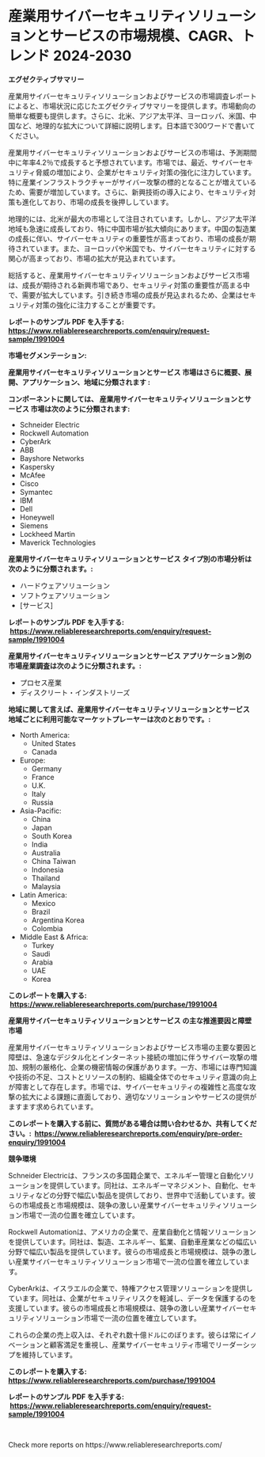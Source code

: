 <p><h1>産業用サイバーセキュリティソリューションとサービスの市場規模、CAGR、トレンド 2024-2030</h1></p><p><strong>エグゼクティブサマリー</strong></p>
<p><p>産業用サイバーセキュリティソリューションおよびサービスの市場調査レポートによると、市場状況に応じたエグゼクティブサマリーを提供します。市場動向の簡単な概要も提供します。さらに、北米、アジア太平洋、ヨーロッパ、米国、中国など、地理的な拡大について詳細に説明します。日本語で300ワードで書いてください。</p><p>産業用サイバーセキュリティソリューションおよびサービスの市場は、予測期間中に年率4.2％で成長すると予想されています。市場では、最近、サイバーセキュリティ脅威の増加により、企業がセキュリティ対策の強化に注力しています。特に産業インフラストラクチャーがサイバー攻撃の標的となることが増えているため、需要が増加しています。さらに、新興技術の導入により、セキュリティ対策も進化しており、市場の成長を後押ししています。</p><p>地理的には、北米が最大の市場として注目されています。しかし、アジア太平洋地域も急速に成長しており、特に中国市場が拡大傾向にあります。中国の製造業の成長に伴い、サイバーセキュリティの重要性が高まっており、市場の成長が期待されています。また、ヨーロッパや米国でも、サイバーセキュリティに対する関心が高まっており、市場の拡大が見込まれています。</p><p>総括すると、産業用サイバーセキュリティソリューションおよびサービス市場は、成長が期待される新興市場であり、セキュリティ対策の重要性が高まる中で、需要が拡大しています。引き続き市場の成長が見込まれるため、企業はセキュリティ対策の強化に注力することが重要です。</p></p>
<p><strong>レポートのサンプル PDF を入手する: <a href="https://www.reliableresearchreports.com/enquiry/request-sample/1991004">https://www.reliableresearchreports.com/enquiry/request-sample/1991004</a></strong></p>
<p><strong>市場セグメンテーション:</strong></p>
<p><strong> 産業用サイバーセキュリティソリューションとサービス 市場はさらに概要、展開、アプリケーション、地域に分類されます :</strong></p>
<p><strong>コンポーネントに関しては、 産業用サイバーセキュリティソリューションとサービス 市場は次のように分類されます: &nbsp;</strong></p>
<p><ul><li>Schneider Electric</li><li>Rockwell Automation</li><li>CyberArk</li><li>ABB</li><li>Bayshore Networks</li><li>Kaspersky</li><li>McAfee</li><li>Cisco</li><li>Symantec</li><li>IBM</li><li>Dell</li><li>Honeywell</li><li>Siemens</li><li>Lockheed Martin</li><li>Maverick Technologies</li></ul></p>
<p><strong> 産業用サイバーセキュリティソリューションとサービス タイプ別の市場分析は次のように分類されます。:</strong></p>
<p><ul><li>ハードウェアソリューション</li><li>ソフトウェアソリューション</li><li>[サービス]</li></ul></p>
<p><strong>レポートのサンプル PDF を入手する: &nbsp;<a href="https://www.reliableresearchreports.com/enquiry/request-sample/1991004">https://www.reliableresearchreports.com/enquiry/request-sample/1991004</a></strong></p>
<p><strong> 産業用サイバーセキュリティソリューションとサービス アプリケーション別の市場産業調査は次のように分類されます。:</strong></p>
<p><ul><li>プロセス産業</li><li>ディスクリート・インダストリーズ</li></ul></p>
<p><strong>地域に関して言えば、産業用サイバーセキュリティソリューションとサービス 地域ごとに利用可能なマーケットプレーヤーは次のとおりです。:</strong></p>
<p><ul>
    <li>
        North America:
        <ul>
            <li>United States</li>
            <li>Canada</li>
        </ul>
    </li>
    <li>
        Europe:
        <ul>
            <li>Germany</li>
            <li>France</li>
            <li>U.K.</li>
            <li>Italy</li>
            <li>Russia</li>
        </ul>
    </li>
    <li>
        Asia-Pacific:
        <ul>
            <li>China</li>
            <li>Japan</li>
            <li>South Korea</li>
            <li>India</li>
            <li>Australia</li>
            <li>China Taiwan</li>
            <li>Indonesia</li>
            <li>Thailand</li>
            <li>Malaysia</li>
        </ul>
    </li>
    <li>
        Latin America:
        <ul>
            <li>Mexico</li>
            <li>Brazil</li>
            <li>Argentina Korea</li>
            <li>Colombia</li>
        </ul>
    </li>
    <li>
        Middle East & Africa:
        <ul>
            <li>Turkey</li>
            <li>Saudi</li>
            <li>Arabia</li>
            <li>UAE</li>
            <li>Korea</li>
        </ul>
    </li>
    </ul></p>
<p><strong>このレポートを購入する: &nbsp;<a href="https://www.reliableresearchreports.com/purchase/1991004">https://www.reliableresearchreports.com/purchase/1991004</a></strong></p>
<p><strong>産業用サイバーセキュリティソリューションとサービス の主な推進要因と障壁 市場</strong></p>
<p><p>産業用サイバーセキュリティソリューションおよびサービス市場の主要な要因と障壁は、急速なデジタル化とインターネット接続の増加に伴うサイバー攻撃の増加、規制の厳格化、企業の機密情報の保護があります。一方、市場には専門知識や技術の不足、コストとリソースの制約、組織全体でのセキュリティ意識の向上が障害として存在します。市場では、サイバーセキュリティの複雑性と高度な攻撃の拡大による課題に直面しており、適切なソリューションやサービスの提供がますます求められています。</p></p>
<p><strong>このレポートを購入する前に、質問がある場合は問い合わせるか、共有してください。:&nbsp; <a href="https://www.reliableresearchreports.com/enquiry/pre-order-enquiry/1991004">https://www.reliableresearchreports.com/enquiry/pre-order-enquiry/1991004</a></strong></p>
<p><strong>競争環境</strong></p>
<p><p>Schneider Electricは、フランスの多国籍企業で、エネルギー管理と自動化ソリューションを提供しています。同社は、エネルギーマネジメント、自動化、セキュリティなどの分野で幅広い製品を提供しており、世界中で活動しています。彼らの市場成長と市場規模は、競争の激しい産業サイバーセキュリティソリューション市場で一流の位置を確立しています。</p><p>Rockwell Automationは、アメリカの企業で、産業自動化と情報ソリューションを提供しています。同社は、製造、エネルギー、鉱業、自動車産業などの幅広い分野で幅広い製品を提供しています。彼らの市場成長と市場規模は、競争の激しい産業サイバーセキュリティソリューション市場で一流の位置を確立しています。</p><p>CyberArkは、イスラエルの企業で、特権アクセス管理ソリューションを提供しています。同社は、企業がセキュリティリスクを軽減し、データを保護するのを支援しています。彼らの市場成長と市場規模は、競争の激しい産業サイバーセキュリティソリューション市場で一流の位置を確立しています。</p><p>これらの企業の売上収入は、それぞれ数十億ドルにのぼります。彼らは常にイノベーションと顧客満足を重視し、産業サイバーセキュリティ市場でリーダーシップを維持しています。</p></p>
<p><strong>このレポートを購入する: &nbsp; <a href="https://www.reliableresearchreports.com/purchase/1991004">https://www.reliableresearchreports.com/purchase/1991004</a></strong></p>
<p><strong>レポートのサンプル PDF を入手する: &nbsp;<a href="https://www.reliableresearchreports.com/enquiry/request-sample/1991004">https://www.reliableresearchreports.com/enquiry/request-sample/1991004</a></strong><strong></strong></p>
<p>&nbsp;</p>
<p>Check more reports on https://www.reliableresearchreports.com/</p>